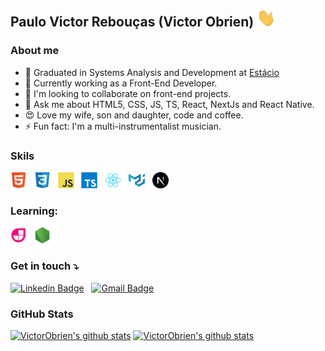 ## Paulo Victor Rebouças (Victor Obrien) <img src="https://raw.githubusercontent.com/ABSphreak/ABSphreak/master/gifs/Hi.gif" width="30px">

### About me

 - 🔭 Graduated in Systems Analysis and Development at [Estácio](https://www.estacio.br)
 - 🌱 Currently working as a Front-End Developer.
 - 👯 I'm looking to collaborate on front-end projects.
 - 💬 Ask me about HTML5, CSS, JS, TS, React, NextJs and React Native.
 - 😍 Love my wife, son and daughter, code and coffee.
 - ⚡ Fun fact: I'm a multi-instrumentalist musician.

### Skils <br>

<img height="26" alt="HTML" src="https://raw.githubusercontent.com/devicons/devicon/master/icons/html5/html5-original.svg"> &nbsp;
<img height="26" alt="CSS" src="https://raw.githubusercontent.com/devicons/devicon/master/icons/css3/css3-original.svg"> &nbsp;
<img height="26" alt="Javascript" src="https://raw.githubusercontent.com/devicons/devicon/master/icons/javascript/javascript-original.svg"> &nbsp;
<img height="26" alt="Typescript" src="https://raw.githubusercontent.com/devicons/devicon/master/icons/typescript/typescript-original.svg"> &nbsp;
<img height="26" alt="React" src="https://raw.githubusercontent.com/devicons/devicon/master/icons/react/react-original.svg"> &nbsp;
<img height="26" alt="MaterialUI" src="https://raw.githubusercontent.com/devicons/devicon/master/icons/materialui/materialui-original.svg"> &nbsp;
<img height="26" alt="NextJs" src="https://raw.githubusercontent.com/devicons/devicon/master/icons/nextjs/nextjs-original.svg"> &nbsp;

### Learning: <br>

<img height="26" alt="JamStack" src="https://raw.githubusercontent.com/devicons/devicon/master/icons/jamstack/jamstack-original.svg"> &nbsp;
<img height="26" alt="NodeJS" src="https://raw.githubusercontent.com/devicons/devicon/master/icons/nodejs/nodejs-original.svg"> &nbsp;

### Get in touch ⤵️

[![Linkedin Badge](https://img.shields.io/badge/linkedin%20-%230077B5.svg?&style=for-the-badge&logo=linkedin&logoColor=white)](https://www.linkedin.com/in/paulo-victor-rebou%C3%A7as-pereira-a6a72aa8/) &nbsp;
[![Gmail Badge](https://img.shields.io/badge/GMAIL-%23DC322F.svg?&style=for-the-badge&logo=gmail&logoColor=white)](mailto:pvictor.dev@gmail.com)

### GitHub Stats
[![VictorObrien's github stats](https://github-readme-stats.vercel.app/api?username=victorobrien&include_all_commits=true&count_private=true&show_icons=true&theme=tokyonight)](https://github.com/VictorObrien) [![VictorObrien's github stats](https://github-readme-stats.vercel.app/api/top-langs?username=victorobrien&include_all_commits=true&count_private=true&show_icons=true&theme=tokyonight&layout=compact)](https://github.com/VictorObrien)
